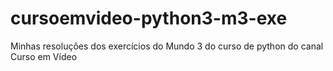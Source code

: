 # cursoemvideo-python3-m3-exe
Minhas resoluções dos exercícios do Mundo 3 do curso de python do canal Curso em Vídeo
